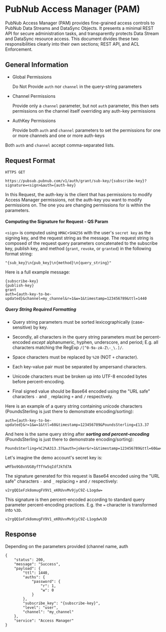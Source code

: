 # PubNub Access Manager (PAM)

PubNub Access Manager (PAM) provides fine-grained access controls to PubNub
Data Streams and DataSync Objects. It presents a minimal REST API for secure
administration tasks, and transparently protects Data Stream and DataSync
resource access. This document divides these two responsibilities clearly into
their own sections; REST API, and ACL Enforcement.

## General Information

* Global Permissions
    
    Do Not Provide ```auth``` nor ```channel``` in the <sign> query-string parameters
    
* Channel Permissions
    
    Provide only a ```channel``` parameter, but not ```auth``` parameter, this then sets permissions on the channel itself
     overriding any auth-key permissions
     
* AuthKey Permissions
    
    Provide both ```auth``` and ```channel``` parameters to set the permissions for one or more channels and one or more auth-keys
    
Both ```auth``` and ```channel``` accept comma-separated lists.


## Request Format

    HTTPS GET
     
    https://pubsub.pubnub.com/v1/auth/grant/sub-key/{subscribe-key}?signature=<sign>&auth={auth-key}    
    
In this Request, the auth-key is the client that has permissions to modify Access Manager permissions, not the auth-key you want to modify permissions on. 
The one you are changing permissions for is within the <sign> parameters.

#### Computing the Signature for Request - <sign> QS Param

`<sign>` is computed using ```HMAC+SHA256``` with the user's ```secret key``` as the 
signing key, and the request string as the message. The request string is composed of
the request query parameters concatenated to the subscribe key, publish key, and
method (`grant`, `revoke`, or `granted`) in the following format string:

    "{sub_key}\n{pub_key}\n{method}\n{query_string}"

Here is a full example message:

    {subscribe-key}
    {publish-key}
    grant
    auth={auth-key-to-be-updated}&channel=my_channel&r=1&w=1&timestamp=123456789&ttl=1440

##### Query String Required Formatting

* Query string parameters must be sorted lexicographically (case-sensitive) by
key. 

* Secondly, all characters in the query string parameters must be
percent-encoded *except* alphanumeric, hyphen, underscore, and period; E.g. all
characters matching the RegExp `/[^0-9a-zA-Z\-_\.]/`. 

* Space characters must be replaced by `%20` (NOT `+` character). 

* Each key-value pair must be separated by ampersand characters. 

* Unicode characters must be broken up into UTF-8 encoded bytes before percent-encoding.

* Final signed value should be Base64 encoded using the "URL safe" characters `-` and `_` replacing `+` and `/` respectively.

Here is an example of a query string containing unicode characters (PoundsSterling is just there to demonstrate encoding/sorting):

    auth={auth-key-to-be-updated}&r=1&w=1&ttl=60&timestamp=123456789&PoundsSterling=£13.37

And here is the same query string after ***sorting and percent-encoding*** (PoundsSterling is just there to demonstrate encoding/sorting):

    PoundsSterling=%C2%A313.37&auth=joker&r=1&timestamp=123456789&ttl=60&w=1

Let's imagine the demo account's secret key is:

    wMfbo9G0xVUG8yfTfYw5qIdfJkTd7A

The signature generated for this request is Base64 encoded using the "URL safe"
characters `-` and `_` replacing `+` and `/` respectively:

    v2rgQQ1eFzk8omugFV9V1_eKRUvvMv9jyC9Z-L1ogdw=

This signature is then percent-encoded according to standard query parameter
percent-encoding practices. E.g. the `=` character is transformed into `%3D`.

    v2rgQQ1eFzk8omugFV9V1_eKRUvvMv9jyC9Z-L1ogdw%3D

## Response

Depending on the parameters provided (channel name, auth

    {
        "status": 200,
        "message": "Success",
        "payload": {
            "ttl": 1440,
            "auths": {
                "password": {
                    "r": 1,
                    "w": 0
                }
            },
            "subscribe_key": "{subscribe-key}",
            "level": "user",
            "channel": "my_channel"
        },
        "service": "Access Manager"
    }
